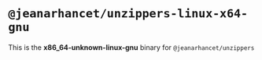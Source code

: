 # `@jeanarhancet/unzippers-linux-x64-gnu`

This is the **x86_64-unknown-linux-gnu** binary for `@jeanarhancet/unzippers`
